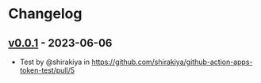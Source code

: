 # Changelog

## [v0.0.1](https://github.com/shirakiya/github-action-apps-token-test/commits/v0.0.1) - 2023-06-06
- Test by @shirakiya in https://github.com/shirakiya/github-action-apps-token-test/pull/5
